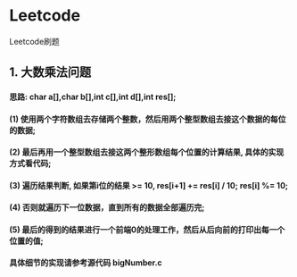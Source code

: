 # Leetcode
Leetcode刷题
## 1. 大数乘法问题
   #### 思路:  char a[],char b[],int c[],int d[],int res[];
   #### (1) 使用两个字符数组去存储两个整数，然后用两个整型数组去接这个数据的每位的数据;
   #### (2) 最后再用一个整型数组去接这两个整形数组每个位置的计算结果, 具体的实现方式看代码;
   #### (3) 遍历结果判断, 如果第i位的结果 >= 10, res[i+1] += res[i] / 10; res[i] %= 10;
   #### (4) 否则就遍历下一位数据，直到所有的数据全部遍历完;
   #### (5) 最后的得到的结果进行一个前端0的处理工作，然后从后向前的打印出每一个位置的值;

   #### 具体细节的实现请参考源代码 bigNumber.c
   
  
